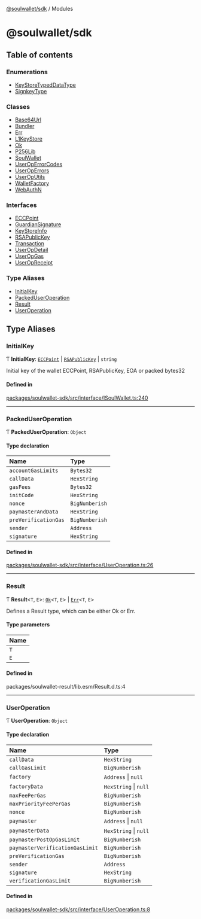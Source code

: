 [@soulwallet/sdk](README.md) / Modules

# @soulwallet/sdk

## Table of contents

### Enumerations

- [KeyStoreTypedDataType](enums/KeyStoreTypedDataType.md)
- [SignkeyType](enums/SignkeyType.md)

### Classes

- [Base64Url](classes/Base64Url.md)
- [Bundler](classes/Bundler.md)
- [Err](classes/Err.md)
- [L1KeyStore](classes/L1KeyStore.md)
- [Ok](classes/Ok.md)
- [P256Lib](classes/P256Lib.md)
- [SoulWallet](classes/SoulWallet.md)
- [UserOpErrorCodes](classes/UserOpErrorCodes.md)
- [UserOpErrors](classes/UserOpErrors.md)
- [UserOpUtils](classes/UserOpUtils.md)
- [WalletFactory](classes/WalletFactory.md)
- [WebAuthN](classes/WebAuthN.md)

### Interfaces

- [ECCPoint](interfaces/ECCPoint.md)
- [GuardianSignature](interfaces/GuardianSignature.md)
- [KeyStoreInfo](interfaces/KeyStoreInfo.md)
- [RSAPublicKey](interfaces/RSAPublicKey.md)
- [Transaction](interfaces/Transaction.md)
- [UserOpDetail](interfaces/UserOpDetail.md)
- [UserOpGas](interfaces/UserOpGas.md)
- [UserOpReceipt](interfaces/UserOpReceipt.md)

### Type Aliases

- [InitialKey](modules.md#initialkey)
- [PackedUserOperation](modules.md#packeduseroperation)
- [Result](modules.md#result)
- [UserOperation](modules.md#useroperation)

## Type Aliases

### InitialKey

Ƭ **InitialKey**: [`ECCPoint`](interfaces/ECCPoint.md) \| [`RSAPublicKey`](interfaces/RSAPublicKey.md) \| `string`

Initial key of the wallet
ECCPoint, RSAPublicKey, EOA or packed bytes32

#### Defined in

[packages/soulwallet-sdk/src/interface/ISoulWallet.ts:240](https://github.com/SoulWallet/soulwalletlib/blob/c4026ab/packages/soulwallet-sdk/src/interface/ISoulWallet.ts#L240)

___

### PackedUserOperation

Ƭ **PackedUserOperation**: `Object`

#### Type declaration

| Name | Type |
| :------ | :------ |
| `accountGasLimits` | `Bytes32` |
| `callData` | `HexString` |
| `gasFees` | `Bytes32` |
| `initCode` | `HexString` |
| `nonce` | `BigNumberish` |
| `paymasterAndData` | `HexString` |
| `preVerificationGas` | `BigNumberish` |
| `sender` | `Address` |
| `signature` | `HexString` |

#### Defined in

[packages/soulwallet-sdk/src/interface/UserOperation.ts:26](https://github.com/SoulWallet/soulwalletlib/blob/c4026ab/packages/soulwallet-sdk/src/interface/UserOperation.ts#L26)

___

### Result

Ƭ **Result**\<`T`, `E`\>: [`Ok`](classes/Ok.md)\<`T`, `E`\> \| [`Err`](classes/Err.md)\<`T`, `E`\>

Defines a Result type, which can be either Ok or Err.

#### Type parameters

| Name |
| :------ |
| `T` |
| `E` |

#### Defined in

packages/soulwallet-result/lib.esm/Result.d.ts:4

___

### UserOperation

Ƭ **UserOperation**: `Object`

#### Type declaration

| Name | Type |
| :------ | :------ |
| `callData` | `HexString` |
| `callGasLimit` | `BigNumberish` |
| `factory` | `Address` \| ``null`` |
| `factoryData` | `HexString` \| ``null`` |
| `maxFeePerGas` | `BigNumberish` |
| `maxPriorityFeePerGas` | `BigNumberish` |
| `nonce` | `BigNumberish` |
| `paymaster` | `Address` \| ``null`` |
| `paymasterData` | `HexString` \| ``null`` |
| `paymasterPostOpGasLimit` | `BigNumberish` |
| `paymasterVerificationGasLimit` | `BigNumberish` |
| `preVerificationGas` | `BigNumberish` |
| `sender` | `Address` |
| `signature` | `HexString` |
| `verificationGasLimit` | `BigNumberish` |

#### Defined in

[packages/soulwallet-sdk/src/interface/UserOperation.ts:8](https://github.com/SoulWallet/soulwalletlib/blob/c4026ab/packages/soulwallet-sdk/src/interface/UserOperation.ts#L8)
